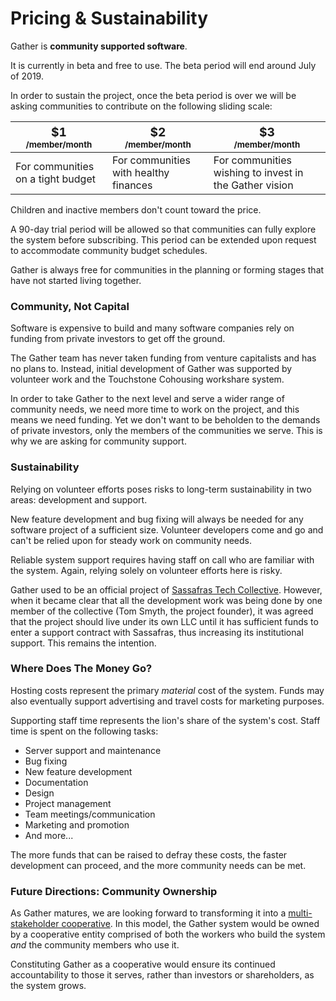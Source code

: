 # Pricing & Sustainability

Gather is **community supported software**.

It is currently in beta and free to use. The beta period will end around July of 2019.

In order to sustain the project, once the beta period is over we will be asking communities to contribute on the following sliding scale:

<table class="pricing-scale">
  <thead>
    <tr>
      <th><big>$1</big><br><small>/member/month</small></th>
      <th><big>$2</big><br><small>/member/month</small></th>
      <th><big>$3</big><br><small>/member/month</small></th>
    </tr>
  </thead>
  <tbody>
    <tr>
      <td>For communities on a tight budget</td>
      <td>For communities with healthy finances</td>
      <td>For communities wishing to invest in the Gather vision</td>
    </tr>
  </tbody>
</table>

Children and inactive members don't count toward the price.

A 90-day trial period will be allowed so that communities can fully explore the system before subscribing. This period can be extended upon request to accommodate community budget schedules.

Gather is always free for communities in the planning or forming stages that have not started living together.

### Community, Not Capital

Software is expensive to build and many software companies rely on funding from private investors to get off the ground.

The Gather team has never taken funding from venture capitalists and has no plans to. Instead, initial development of Gather was supported by volunteer work and the Touchstone Cohousing workshare system.

In order to take Gather to the next level and serve a wider range of community needs, we need more time to work on the project, and this means we need funding. Yet we don't want to be beholden to the demands of private investors, only the members of the communities we serve. This is why we are asking for community support.

### Sustainability

Relying on volunteer efforts poses risks to long-term sustainability in two areas: development and support.

New feature development and bug fixing will always be needed for any software project of a sufficient size. Volunteer developers come and go and can't be relied upon for steady work on community needs.

Reliable system support requires having staff on call who are familiar with the system. Again, relying solely on volunteer efforts here is risky.

Gather used to be an official project of [Sassafras Tech Collective](https://sassafras.coop). However, when it became clear that all the development work was being done by one member of the collective (Tom Smyth, the project founder), it was agreed that the project should live under its own LLC until it has sufficient funds to enter a support contract with Sassafras, thus increasing its institutional support. This remains the intention.

### Where Does The Money Go?

Hosting costs represent the primary _material_ cost of the system. Funds may also eventually support advertising and travel costs for marketing purposes.

Supporting staff time represents the lion's share of the system's cost. Staff time is spent on the following tasks:

* Server support and maintenance
* Bug fixing
* New feature development
* Documentation
* Design
* Project management
* Team meetings/communication
* Marketing and promotion
* And more...

The more funds that can be raised to defray these costs, the faster development can proceed, and the more community needs can be met.

### Future Directions: Community Ownership

As Gather matures, we are looking forward to transforming it into a [multi-stakeholder cooperative](http://cultivate.coop/wiki/Multi-stakeholder_cooperatives). In this model, the Gather system would be owned by a cooperative entity comprised of both the workers who build the system _and_ the community members who use it.

Constituting Gather as a cooperative would ensure its continued accountability to those it serves, rather than investors or shareholders, as the system grows.
